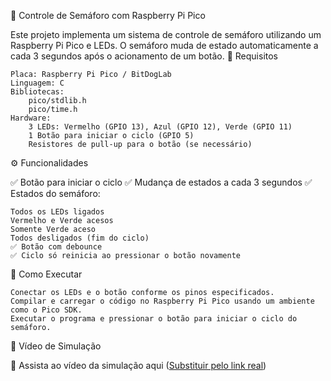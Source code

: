 🚦 Controle de Semáforo com Raspberry Pi Pico

Este projeto implementa um sistema de controle de semáforo utilizando um Raspberry Pi Pico e LEDs. O semáforo muda de estado automaticamente a cada 3 segundos após o acionamento de um botão.
📌 Requisitos

    Placa: Raspberry Pi Pico / BitDogLab
    Linguagem: C
    Bibliotecas:
        pico/stdlib.h
        pico/time.h
    Hardware:
        3 LEDs: Vermelho (GPIO 13), Azul (GPIO 12), Verde (GPIO 11)
        1 Botão para iniciar o ciclo (GPIO 5)
        Resistores de pull-up para o botão (se necessário)

⚙️ Funcionalidades

✅ Botão para iniciar o ciclo
✅ Mudança de estados a cada 3 segundos
✅ Estados do semáforo:

    Todos os LEDs ligados
    Vermelho e Verde acesos
    Somente Verde aceso
    Todos desligados (fim do ciclo)
    ✅ Botão com debounce
    ✅ Ciclo só reinicia ao pressionar o botão novamente

🚀 Como Executar

    Conectar os LEDs e o botão conforme os pinos especificados.
    Compilar e carregar o código no Raspberry Pi Pico usando um ambiente como o Pico SDK.
    Executar o programa e pressionar o botão para iniciar o ciclo do semáforo.

🎥 Vídeo de Simulação

🔗 Assista ao vídeo da simulação aqui ([Substituir pelo link real](https://github.com/alinemach/U4C5O1234E_Tarefa_Clock_e_Temporizadores_Atividade_2/blob/main/src/atividade2.mp4))
